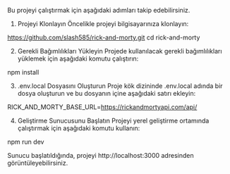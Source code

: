 Bu projeyi çalıştırmak için aşağıdaki adımları takip edebilirsiniz.

1. Projeyi Klonlayın
Öncelikle projeyi bilgisayarınıza klonlayın:

https://github.com/slash585/rick-and-morty.git
cd rick-and-morty

2. Gerekli Bağımlılıkları Yükleyin
Projede kullanılacak gerekli bağımlılıkları yüklemek için aşağıdaki komutu çalıştırın:

npm install

3. .env.local Dosyasını Oluşturun
Proje kök dizininde .env.local adında bir dosya oluşturun ve bu dosyanın içine aşağıdaki satırı ekleyin:

RICK_AND_MORTY_BASE_URL=https://rickandmortyapi.com/api/

4. Geliştirme Sunucusunu Başlatın
Projeyi yerel geliştirme ortamında çalıştırmak için aşağıdaki komutu kullanın:

npm run dev

Sunucu başlatıldığında, projeyi http://localhost:3000 adresinden görüntüleyebilirsiniz.
